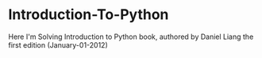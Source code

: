 # Introduction-To-Python
Here I'm Solving Introduction to Python book, authored by Daniel Liang the first edition (January-01-2012)
